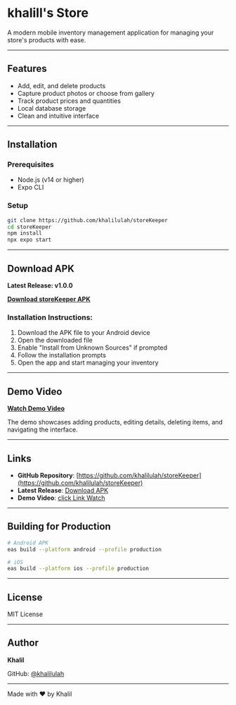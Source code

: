 # khalill's Store

A modern mobile inventory management application for managing your store's products with ease.

---

## Features

- Add, edit, and delete products
- Capture product photos or choose from gallery
- Track product prices and quantities
- Local database storage
- Clean and intuitive interface

---

## Installation

### Prerequisites

- Node.js (v14 or higher)
- Expo CLI

### Setup

```bash
git clone https://github.com/khalilulah/storeKeeper
cd storeKeeper
npm install
npx expo start
```

---

## Download APK

**Latest Release: v1.0.0**

**[Download storeKeeper APK](https://drive.google.com/file/d/1vvDalidlVnmd1vkfkE5ny2zXA3N0MC8_/view?usp=sharing)**

### Installation Instructions:

1. Download the APK file to your Android device
2. Open the downloaded file
3. Enable "Install from Unknown Sources" if prompted
4. Follow the installation prompts
5. Open the app and start managing your inventory

---

## Demo Video

**[Watch Demo Video](https://drive.google.com/file/d/1H_DO7ujcwlPouPeUNIPCzpZv9NApRtv1/view?usp=sharing)**

The demo showcases adding products, editing details, deleting items, and navigating the interface.

---

## Links

- **GitHub Repository**: [https://github.com/khalilulah/storeKeeper](https://github.com/khalilulah/storeKeeper)
- **Latest Release**: [Download APK](https://drive.google.com/file/d/1vvDalidlVnmd1vkfkE5ny2zXA3N0MC8_/view?usp=sharing)
- **Demo Video**: [click Link Watch](https://drive.google.com/file/d/1H_DO7ujcwlPouPeUNIPCzpZv9NApRtv1/view?usp=sharing)

---

## Building for Production

```bash
# Android APK
eas build --platform android --profile production

# iOS
eas build --platform ios --profile production
```

---

## License

MIT License

---

## Author

**Khalil**

GitHub: [@khalilulah](https://github.com/khalilulah)

---

Made with ❤️ by Khalil
